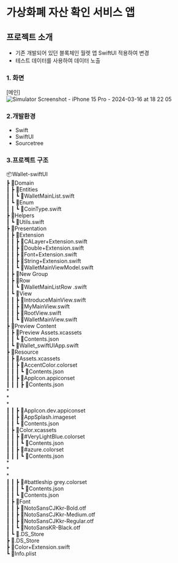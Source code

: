 
# 가상화폐 자산 확인 서비스 앱
## 프로젝트 소개
* 기존 개발되어 있던 블록체인 월렛 앱 SwiftUI 적용하여 변경
* 테스트 데이터를 사용하여 데이터 노출

### 1. 화면
[메인]<br />
![Simulator Screenshot - iPhone 15 Pro - 2024-03-16 at 18 22 05](https://github.com/badahyeong/Wallet-swiftUI/assets/162557362/771c06a2-a4d7-46d8-bf4a-e96b727a27af)
### 2.개발환경
- Swift
- SwiftUI
- Sourcetree


### 3.프로젝트 구조

📦Wallet-swiftUI<br />
 ┣ 📂Domain<br />
 ┃ ┣ 📂Entities<br />
 ┃ ┃ ┗ 📜WalletMainList.swift<br />
 ┃ ┗ 📂Enum<br />
 ┃ ┃ ┗ 📜CoinType.swift<br />
 ┣ 📂Helpers<br />
 ┃ ┗ 📜Utils.swift<br />
 ┣ 📂Presentation<br />
 ┃ ┣ 📂Extension<br />
 ┃ ┃ ┣ 📜CALayer+Extension.swift<br />
 ┃ ┃ ┣ 📜Double+Extension.swift<br />
 ┃ ┃ ┣ 📜Font+Extension.swift<br />
 ┃ ┃ ┣ 📜String+Extension.swift<br />
 ┃ ┃ ┗ 📜WalletMainViewModel.swift<br />
 ┃ ┣ 📂New Group<br />
 ┃ ┣ 📂Row<br />
 ┃ ┃ ┗ 📜WalletMainListRow .swift<br />
 ┃ ┗ 📂View<br />
 ┃ ┃ ┣ 📜IntroduceMainView.swift<br />
 ┃ ┃ ┣ 📜MyMainView.swift<br />
 ┃ ┃ ┣ 📜RootView.swift<br />
 ┃ ┃ ┗ 📜WalletMainView.swift<br />
 ┣ 📂Preview Content<br />
 ┃ ┣ 📂Preview Assets.xcassets<br />
 ┃ ┃ ┗ 📜Contents.json<br />
 ┃ ┗ 📜Wallet_swiftUIApp.swift<br />
 ┣ 📂Resource<br />
 ┃ ┣ 📂Assets.xcassets<br />
 ┃ ┃ ┣ 📂AccentColor.colorset<br />
 ┃ ┃ ┃ ┗ 📜Contents.json<br />
 ┃ ┃ ┣ 📂AppIcon.appiconset<br />
 ┃ ┃ ┃ ┣ 📜Contents.json<br />
             *<br />
             *<br />
             *<br />
 ┃ ┃ ┣ 📂AppIcon.dev.appiconset<br />
 ┃ ┃ ┣ 📂AppSplash.imageset<br />
 ┃ ┃ ┗ 📜Contents.json<br />
 ┃ ┣ 📂Color.xcassets<br />
 ┃ ┃ ┣ 📂#VeryLightBlue.colorset<br />
 ┃ ┃ ┃ ┗ 📜Contents.json<br />
 ┃ ┃ ┣ 📂#azure.colorset<br />
 ┃ ┃ ┃ ┗ 📜Contents.json<br />
             *<br />
             *<br />
             *<br />
 ┃ ┃ ┣ 📂#battleship grey.colorset<br />
 ┃ ┃ ┃ ┗ 📜Contents.json<br />
 ┃ ┃ ┗ 📜Contents.json<br />
 ┃ ┣ 📂Font<br />
 ┃ ┃ ┣ 📜NotoSansCJKkr-Bold.otf<br />
 ┃ ┃ ┣ 📜NotoSansCJKkr-Medium.otf<br />
 ┃ ┃ ┣ 📜NotoSansCJKkr-Regular.otf<br />
 ┃ ┃ ┗ 📜NotoSansKR-Black.otf<br />
 ┃ ┗ 📜.DS_Store<br />
 ┣ 📜.DS_Store<br />
 ┣ 📜Color+Extension.swift<br />
 ┗ 📜Info.plist<br />

 
